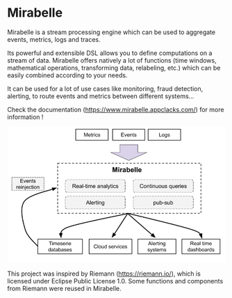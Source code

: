 # Mirabelle

Mirabelle is a stream processing engine which can be used to aggregate events, metrics, logs and traces.

Its powerful and extensible DSL allows you to define computations on a stream of data. Mirabelle offers natively a lot of functions (time windows, mathematical operations, transforming data, relabeling, etc.) which can be easily combined according to your needs.

It can be used for a lot of use cases like monitoring, fraud detection, alerting, to route events and metrics between different systems…

Check the documentation (https://www.mirabelle.appclacks.com/) for more information !

![Mirabelle schema](site/mirabelle/static/img/mirabelle_presentation.png)

This project was inspired by Riemann (https://riemann.io/), which is licensed under Eclipse Public License 1.0. Some functions and components from Riemann were reused in Mirabelle.
